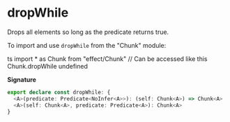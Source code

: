# dropWhile

Drops all elements so long as the predicate returns true.

To import and use `dropWhile` from the "Chunk" module:

ts
import \* as Chunk from "effect/Chunk"
// Can be accessed like this
Chunk.dropWhile
undefined

**Signature**

```ts
export declare const dropWhile: {
  <A>(predicate: Predicate<NoInfer<A>>): (self: Chunk<A>) => Chunk<A>
  <A>(self: Chunk<A>, predicate: Predicate<A>): Chunk<A>
}
```
